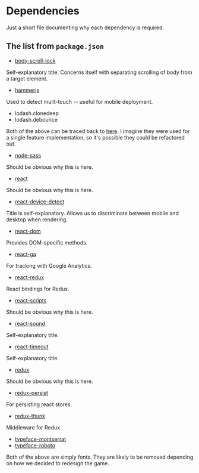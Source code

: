 # Dependencies
Just a short file documenting why each dependency is required.

## The list from `package.json`

- [body-scroll-lock](https://www.npmjs.com/package/body-scroll-lock)

Self-explanatory title. Concerns itself with separating scrolling of body from a target element.

- [hammerjs](https://hammerjs.github.io/)

Used to detect mulit-touch -- useful for mobile deployment.

- lodash.clonedeep
- lodash.debounce

Both of the above can be traced back to [here](https://lodash.com/). I imagine they were used for a single feature implementation, 
so it's possible they could be refactored out.

- [node-sass](https://github.com/sass/node-sass)

Should be obvious why this is here.

- [react](https://reactjs.org/)

Should be obvious why this is here.

- [react-device-detect](https://www.npmjs.com/package/react-device-detect)

Title is self-explanatory. Allows us to discriminate between mobile and desktop when rendering.

- [react-dom](https://reactjs.org/docs/react-dom.html)

Provides DOM-specific methods.

- [react-ga](https://github.com/react-ga/react-ga)

For tracking with Google Analytics.

- [react-redux](https://react-redux.js.org/)

React bindings for Redux.

- [react-scripts](https://www.npmjs.com/package/react-scripts)

Should be obvious why this is here.

- [react-sound](https://www.npmjs.com/package/react-sound)

Self-explanatory title.

- [react-timeout](https://www.npmjs.com/package/react-timeout)

Self-explanatory title.

- [redux](https://redux.js.org/)

Should be obvious why this is here.

- [redux-persist](https://github.com/rt2zz/redux-persist)

For persisting react stores.

- [redux-thunk](https://github.com/reduxjs/redux-thunk)

Middleware for Redux.

- [typeface-montserrat](https://www.npmjs.com/package/typeface-montserrat)
- [typeface-roboto](https://www.npmjs.com/package/typeface-roboto)

Both of the above are simply fonts. They are likely to be removed depending on how we decided to redesign the game.